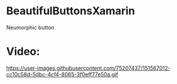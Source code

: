# BeautifulButtonsXamarin
Neumorphic button

# Video:
https://user-images.githubusercontent.com/75207437/151567012-cc10c58d-5dbc-4cf4-8065-3f0eff77e50a.gif

